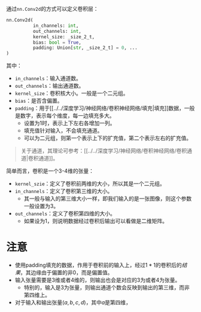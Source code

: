 通过`nn.Conv2d`的方式可以定义卷积层：
```python
nn.Conv2d(
		  in_channels: int,
		  out_channels: int,
		  kernel_size: _size_2_t,
		  bias: bool = True, 
		  padding: Union[str, _size_2_t] = 0, ...
)
```
其中：
- `in_channels`：输入通道数。
- `out_channels`：输出通道数。
- `kernel_size`：卷积核大小。一般是一个二元组。
- `bias`：是否含偏置。
- `padding`：用于[[../../深度学习/神经网络/卷积神经网络/填充|填充]]数据，一般是数字，表示每个维度，每一边填充多大。
	- 设置为1时，表示上下左右各增加一列。
	- 填充值针对输入，不会填充通道。
	- 可以为二元组，则第一个表示上下的扩充值，第二个表示左右的扩充值。

> 关于通道，其理论可参考：[[../../深度学习/神经网络/卷积神经网络/卷积通道|卷积通道]]。

简单而言，卷积是一个3-4维的张量：
- `kernel_szie`：定义了卷积前两维的大小，所以其是一个二元组。
- `in_channels`：定义了卷积第三维的大小。
	- 其一般与输入的第三维大小一样，即我们输入的是一张图像，则这个参数一般设置为3。
- `out_channels`：定义了卷积第四维的大小。
	- 如果设为1，则说明数据经过卷积后输出可以看做是二维矩阵。

# 注意
- 使用padding填充的数据，作用于卷积前的输入上，经过$1*1$的卷积后的*结果*，其边缘由于偏置的非0，而是偏置值。
- 输入张量需要是3维或者4维的，则输出也会是对应的3为或者4为张量。
	- 特别的，输入是3为张量，则输出通道个数会反映到输出的第三维，而非第四维上。
- 对于输入和输出张量$(a, b, c, d)$，其中$a$是第四维，